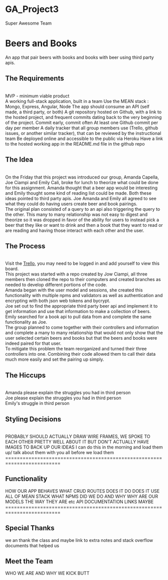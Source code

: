 # GA_Project3
Super Awesome Team

<h1>Beers and Books</h1>

<bold>An app that pair beers with  books and books with beer using third party apis.</bold>
<br/>

<h2>The Requirements</h2>
<br/>
MVP - minimum viable product
<br/>
A working full-stack application, built in a team
Use the MEAN stack : Mongo, Express, Angular, Node
The app should consume an API (self made, a third party, or both)
A git repository hosted on Github, with a link to the hosted project, and frequent commits dating back to the very beginning of the project. Commit early, commit often
At least one Github commit per day per member
A daily tracker that all group members use (Trello, github issues, or another similar tracker), that can be reviewed by the instructional team
Be deployed online and accessible to the public via Heroku
Have a link to the hosted working app in the README.md file in the github repo
<br/>

<h2>The Idea</h2>
<br/>
On the Friday that this project was introduced our group, Amanda Capella, Joe Ciampi and Emily Cali, broke for lunch to theorize what could be done for this assignment. Amanda thought that a beer app would be interesting and Emily thought some kind of reading list could be made. Both these ideas pointed to third party apis. Joe Amanda and Emily all agreed to see what they could do having users create beer and book pairings.
<br/>
The original plan consisted of a query to an api also triggering the query to the other. This many to many relationship was not easy to digest and theorize so it was dropped in favor of the ability for users to instead pick a beer that they like or want to drink and then a book that they want to read or are reading and having those interact with each other and the user.
<br/>

<h2>The Process</h2>
<br/>
Visit the <a href="https://trello.com/b/u98Uxw2X">Trello</a>, you may need to be logged in and add yourself to view this board.
<br/>
This project was started with a repo created by Jow Ciampi, all three members then cloned the repo to their computers and created branches as needed to develop different portions of the code.
<br/>
Amanda began with the user model and sessions, she created this functionality with multiple npms and validators as well as authentication and encrypting with both json web tokens and bycrypt.
<br/>
Joe set out to find the appropriate third party beer api and implement it to get information and use that information to make a collection of beers.
<br/>
Emily searched for a book api to pull data from and complete the same functionality as Joe.
<br/>
The group planned to come together with their controllers and information and complete a many to many relationship that would not only show that the user selected certain beers and books but that the beers and books were indeed paired for that user.
<br/>
To mitigate this problem the team reorganized and turned their three controllers into one. Combining their code allowed them to call their data much more easily and set the pairing up simply.
<br/>

<h2>The Hiccups</h2>
<br/>
Amanda please explain the struggles you had in third person
<br/>
Joe please explain the struggles you had in third person
<br/>
Emily's struggle in third person

<h2>Styling Decisions</h2>
<br/>
PROBABLY SHOULD ACTUALLY DRAW WIRE FRAMES, WE SPOKE TO EACH OTHER PRETTY WELL ABOUT IT BUT DON'T ACTUALLY HAVE IMAGES TO BACK UP OUR IDEAS
I can do this in the morning and load them up/ talk about them with you all before we load them
=========================================================================
<h2>Functionality</h2>
HOW OUR APP BEHAVES WHAT CRUD ROUTES DOES IT DO DOES IT USE ALL OF MEAN STACK WHAT NPMS DID WE DO AND WHY WHY ARE OUR MODELS THE WAY THEY ARE etc
API DOCUMENTATION LINKS MAYBE
=========================================================================


<h2>Special Thanks</h2>
we an thank the class and maybe link to extra notes and stack overflow documents that helped us

<h2>Meet the Team</h2>
WHO WE ARE AND WHY WE KICK BUTT
